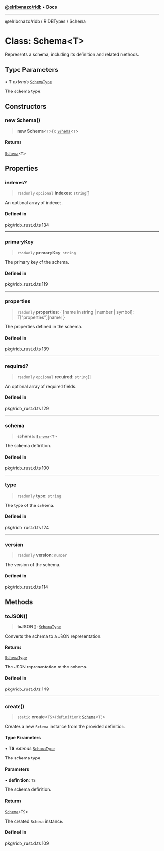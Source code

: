 [**@elribonazo/ridb**](../../../README.md) • **Docs**

***

[@elribonazo/ridb](../../../README.md) / [RIDBTypes](../README.md) / Schema

# Class: Schema\<T\>

Represents a schema, including its definition and related methods.

## Type Parameters

• **T** *extends* [`SchemaType`](../type-aliases/SchemaType.md)

The schema type.

## Constructors

### new Schema()

> **new Schema**\<`T`\>(): [`Schema`](Schema.md)\<`T`\>

#### Returns

[`Schema`](Schema.md)\<`T`\>

## Properties

### indexes?

> `readonly` `optional` **indexes**: `string`[]

An optional array of indexes.

#### Defined in

pkg/ridb\_rust.d.ts:134

***

### primaryKey

> `readonly` **primaryKey**: `string`

The primary key of the schema.

#### Defined in

pkg/ridb\_rust.d.ts:119

***

### properties

> `readonly` **properties**: \{ \[name in string \| number \| symbol\]: T\["properties"\]\[name\] \}

The properties defined in the schema.

#### Defined in

pkg/ridb\_rust.d.ts:139

***

### required?

> `readonly` `optional` **required**: `string`[]

An optional array of required fields.

#### Defined in

pkg/ridb\_rust.d.ts:129

***

### schema

> **schema**: [`Schema`](Schema.md)\<`T`\>

The schema definition.

#### Defined in

pkg/ridb\_rust.d.ts:100

***

### type

> `readonly` **type**: `string`

The type of the schema.

#### Defined in

pkg/ridb\_rust.d.ts:124

***

### version

> `readonly` **version**: `number`

The version of the schema.

#### Defined in

pkg/ridb\_rust.d.ts:114

## Methods

### toJSON()

> **toJSON**(): [`SchemaType`](../type-aliases/SchemaType.md)

Converts the schema to a JSON representation.

#### Returns

[`SchemaType`](../type-aliases/SchemaType.md)

The JSON representation of the schema.

#### Defined in

pkg/ridb\_rust.d.ts:148

***

### create()

> `static` **create**\<`TS`\>(`definition`): [`Schema`](Schema.md)\<`TS`\>

Creates a new `Schema` instance from the provided definition.

#### Type Parameters

• **TS** *extends* [`SchemaType`](../type-aliases/SchemaType.md)

The schema type.

#### Parameters

• **definition**: `TS`

The schema definition.

#### Returns

[`Schema`](Schema.md)\<`TS`\>

The created `Schema` instance.

#### Defined in

pkg/ridb\_rust.d.ts:109
